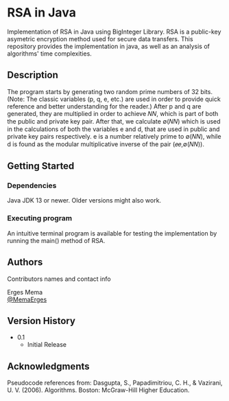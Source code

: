 # RSA in Java 

Implementation of RSA in Java using BigInteger Library. 
RSA is a public-key asymetric encryption method used for secure data transfers. 
This repository provides the implementation in java, as well as an analysis of algorithms' time complexities.

## Description

The program starts by generating two random prime numbers of 32 bits. (Note: The classic variables (p, q, e, etc.) are used in order to provide quick reference and better understanding for the reader.) After p and q are generated, they are multiplied in order to achieve 𝑁𝑁, which is part of both the public and private key pair. After that, we calculate ∅(𝑁𝑁) which is used in the calculations of both the variables e and d, that are used in public and private key pairs respectively. e is a number relatively prime to ∅(𝑁𝑁), while d is found as the modular multiplicative inverse of the pair (𝑒𝑒,∅(𝑁𝑁)).

## Getting Started

### Dependencies

Java JDK 13 or newer.
Older versions might also work.

### Executing program

An intuitive terminal program is available for testing the implementation by running the main() method of RSA.

## Authors

Contributors names and contact info

Erges Mema  
[@MemaErges](https://twitter.com/memaerges)

## Version History

* 0.1
    * Initial Release

## Acknowledgments

Pseudocode references from:
Dasgupta, S., Papadimitriou, C. H., & Vazirani, U. V. (2006). Algorithms. Boston: McGraw-Hill Higher Education.
